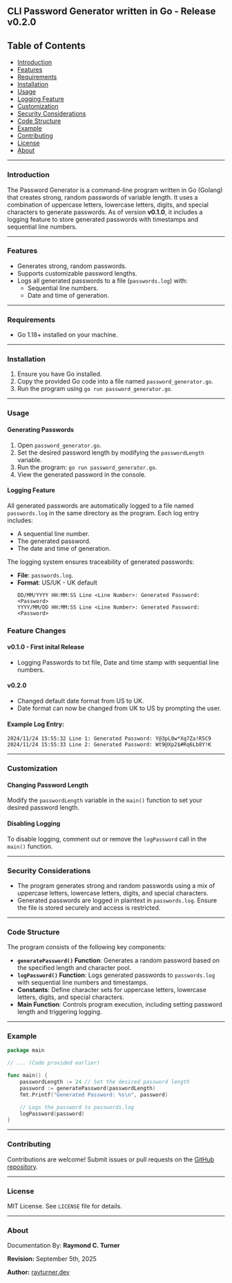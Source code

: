 ## CLI Password Generator written in Go - Release v0.2.0

## Table of Contents

- [Introduction](#introduction)
- [Features](#features)
- [Requirements](#requirements)
- [Installation](#installation)
- [Usage](#usage)
- [Logging Feature](#logging-feature)
- [Customization](#customization)
- [Security Considerations](#security-considerations)
- [Code Structure](#code-structure)
- [Example](#example)
- [Contributing](#contributing)
- [License](#license)
- [About](#about)

---

### Introduction

The Password Generator is a command-line program written in Go (Golang) that creates strong, random passwords of variable length. It uses a combination of uppercase letters, lowercase letters, digits, and special characters to generate passwords. As of version **v0.1.0**, it includes a logging feature to store generated passwords with timestamps and sequential line numbers.

---

### Features

- Generates strong, random passwords.
- Supports customizable password lengths.
- Logs all generated passwords to a file (`passwords.log`) with:
  - Sequential line numbers.
  - Date and time of generation.

---

### Requirements

- Go 1.18+ installed on your machine.

---

### Installation

1. Ensure you have Go installed.
2. Copy the provided Go code into a file named `password_generator.go`.
3. Run the program using `go run password_generator.go`.

---

### Usage

#### Generating Passwords

1. Open `password_generator.go`.
2. Set the desired password length by modifying the `passwordLength` variable.
3. Run the program: `go run password_generator.go`.
4. View the generated password in the console.

#### Logging Feature

All generated passwords are automatically logged to a file named `passwords.log` in the same directory as the program. Each log entry includes:
- A sequential line number.
- The generated password.
- The date and time of generation.

The logging system ensures traceability of generated passwords:
- **File**: `passwords.log`.
- **Format**: US/UK - UK default
  ```
  DD/MM/YYYY HH:MM:SS Line <Line Number>: Generated Password: <Password>
  YYYY/MM/DD HH:MM:SS Line <Line Number>: Generated Password: <Password>
  ```

### Feature Changes

#### v0.1.0 - First inital Release
- Logging Passwords to txt file, Date and time stamp with sequential line numbers.
#### v0.2.0
- Changed default date format from US to UK.
- Date format can now be changed from UK to US by prompting the user.


#### Example Log Entry:
```
2024/11/24 15:55:32 Line 1: Generated Password: Y@3pL0w*Xq7Za!R5C9
2024/11/24 15:55:33 Line 2: Generated Password: Wt9@Xp2$#Rq6Lb8Y!K
```

---

### Customization

#### Changing Password Length
Modify the `passwordLength` variable in the `main()` function to set your desired password length.

#### Disabling Logging
To disable logging, comment out or remove the `logPassword` call in the `main()` function.

---

### Security Considerations

- The program generates strong and random passwords using a mix of uppercase letters, lowercase letters, digits, and special characters.
- Generated passwords are logged in plaintext in `passwords.log`. Ensure the file is stored securely and access is restricted.

---

### Code Structure

The program consists of the following key components:

- **`generatePassword()` Function**: Generates a random password based on the specified length and character pool.
- **`logPassword()` Function**: Logs generated passwords to `passwords.log` with sequential line numbers and timestamps.
- **Constants**: Define character sets for uppercase letters, lowercase letters, digits, and special characters.
- **Main Function**: Controls program execution, including setting password length and triggering logging.

---

### Example

```go
package main

// ... (Code provided earlier)

func main() {
    passwordLength := 24 // Set the desired password length
    password := generatePassword(passwordLength)
    fmt.Printf("Generated Password: %s\n", password)

    // Logs the password to passwords.log
    logPassword(password)
}
```

---

### Contributing

Contributions are welcome! Submit issues or pull requests on the [GitHub repository](#).

---

### License

MIT License. See `LICENSE` file for details.

---

### About

Documentation By: **Raymond C. Turner**

**Revision:** September 5th, 2025

**Author:** [rayturner.dev]()